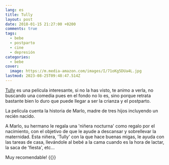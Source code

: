 ```yaml
---
lang: es
title: Tully
layout: post
date: 2018-01-15 21:27:00 +0200
comments: true
tags:
  - bebe
  - postparto
  - cine
  - depresión
categories:
  - bebe
cover:
  image: https://m.media-amazon.com/images/I/71oKg5DUa4L.jpg
lastmod: 2023-08-25T09:48:47.514Z
---
```


[Tully](https://www.amazon.es/dp/B07F14BMR2?tag=redken-21) es una película interesante, si no la has visto, te animo a verla, no buscando una comedia pues en el fondo no lo es, sino porque retrata bastante bien lo duro que puede llegar a ser la crianza y el postparto.

La película cuenta la historia de Marlo, madre de tres hijos incluyendo un recién nacido.

A Marlo, su hermano le regala una 'niñera nocturna' como regalo por el nacimiento, con el objetivo de que le ayude a descansar y sobrellevar la maternidad. Esta niñera, 'Tully' con la que hace buenas migas, le ayuda con las tareas de casa, llevándole al bebé a la cama cuando es la hora de lactar, la saca de 'fiesta', etc...

Muy recomendable!
{{<disfruta>}}
